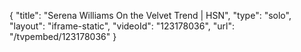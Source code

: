 {
    "title": "Serena Williams On the Velvet Trend | HSN",
    "type": "solo",
    "layout": "iframe-static",
    "videoId": "123178036",
    "url": "\/tvpembed\/123178036"
}